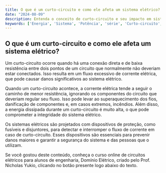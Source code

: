 ```yaml
---
title: O que é um curto-circuito e como ele afeta um sistema elétrico?
date: "2024-08-09"
description: Entenda o conceito de curto-circuito e seu impacto em sistemas elétricos.
keywords: ['Energia', 'Sistema', 'Potência', 'série', 'Curto-circuito', 'Resolvido', 'Corrente']
---
```


## O que é um curto-circuito e como ele afeta um sistema elétrico?

Um curto-circuito ocorre quando há uma conexão direta e de baixa resistência entre dois pontos de um circuito que normalmente não deveriam estar conectados. Isso resulta em um fluxo excessivo de corrente elétrica, que pode causar danos significativos ao sistema elétrico. 

Quando um curto-circuito acontece, a corrente elétrica tende a seguir o caminho de menor resistência, ignorando os componentes do circuito que deveriam regular seu fluxo. Isso pode levar ao superaquecimento dos fios, danificação de componentes e, em casos extremos, incêndios. Além disso, a energia dissipada durante um curto-circuito é muito alta, o que pode comprometer a integridade do sistema elétrico.

Os sistemas elétricos são projetados com dispositivos de proteção, como fusíveis e disjuntores, para detectar e interromper o fluxo de corrente em caso de curto-circuito. Esses dispositivos são essenciais para prevenir danos maiores e garantir a segurança do sistema e das pessoas que o utilizam.

Se você gostou deste conteúdo, conheça o curso online de circuitos elétricos para alunos de engenharia, Domínio Elétrico, criado pelo Prof. Nicholas Yukio, clicando no botão presente logo abaixo do texto.